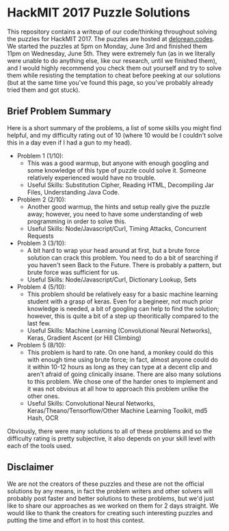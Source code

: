 HackMIT 2017 Puzzle Solutions
=============================

This repository contains a writeup of our code/thinking throughout solving the puzzles for HackMIT 2017. The puzzles are hosted at [delorean.codes](https://delorean.codes). We started the puzzles at 5pm on Monday, June 3rd and finished them 11pm on Wednesday, June 5th. They were extremely fun (as in we literally were unable to do anything else, like our research, until we finished them), and I would highly recommend you check them out yourself and try to solve them while resisting the temptation to cheat before peeking at our solutions (but at the same time you've found this page, so you've probably already tried them and got stuck).

Brief Problem Summary
---------------------

Here is a short summary of the problems, a list of some skills you might find helpful, and my difficulty rating out of 10 (where 10 would be I couldn't solve this in a day even if I had a gun to my head).

- Problem 1 (1/10):
  * This was a good warmup, but anyone with enough googling and some knowledge of this type of puzzle could solve it. Someone relatively experienced would have no trouble. 
  * Useful Skills: Substitution Cipher, Reading HTML, Decompiling Jar Files, Understanding Java Code.
- Problem 2 (2/10):
  * Another good warmup, the hints and setup really give the puzzle away; however, you need to have some understanding of web programming in order to solve this.
  * Useful Skills: Node/Javascript/Curl, Timing Attacks, Concurrent Requests
- Problem 3 (3/10):
  * A bit hard to wrap your head around at first, but a brute force solution can crack this problem. You need to do a bit of searching if you haven't seen Back to the Future. There is probably a pattern, but brute force was sufficient for us.
  * Useful Skills: Node/Javascript/Curl, Dictionary Lookup, Sets
- Problem 4 (5/10):
  * This problem should be relatively easy for a basic machine learning student with a grasp of keras. Even for a begineer, not much prior knowledge is needed, a bit of googling can help to find the solution; however, this is quite a bit of a step up theoritically compared to the last few.
  * Useful Skills: Machine Learning (Convolutional Neural Networks), Keras, Gradient Ascent (or Hill Climbing)
- Problem 5 (8/10):
  * This problem is hard to rate. On one hand, a monkey could do this with enough time using brute force; in fact, almost anyone could do it within 10-12 hours as long as they can type at a decent clip and aren't afraid of going clinically insane. There are also many solutions to this problem. We chose one of the harder ones to implement and it was not obvious at all how to approach this problem unlike the other ones.
  * Useful Skills: Convolutional Neural Networks, Keras/Theano/Tensorflow/Other Machine Learning Toolkit, md5 Hash, OCR

Obviously, there were many solutions to all of these problems and so the difficulty rating is pretty subjective, it also depends on your skill level with each of the tools used.

Disclaimer
----------

We are not the creators of these puzzles and these are not the official solutions by any means, in fact the problem writers and other solvers will probably post faster and better solutions to these problems, but we'd just like to share our approaches as we worked on them for 2 days straight. We would like to thank the creators for creating such interesting puzzles and putting the time and effort in to host this contest.
